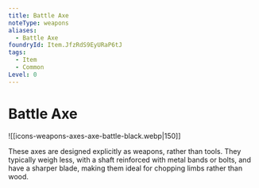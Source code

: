 ```yaml
---
title: Battle Axe
noteType: weapons
aliases:
  - Battle Axe
foundryId: Item.JfzRdS9EyURaP6tJ
tags:
  - Item
  - Common
Level: 0
---
```


# Battle Axe
![[icons-weapons-axes-axe-battle-black.webp|150]]

These axes are designed explicitly as weapons, rather than tools. They typically weigh less, with a shaft reinforced with metal bands or bolts, and have a sharper blade, making them ideal for chopping limbs rather than wood.
